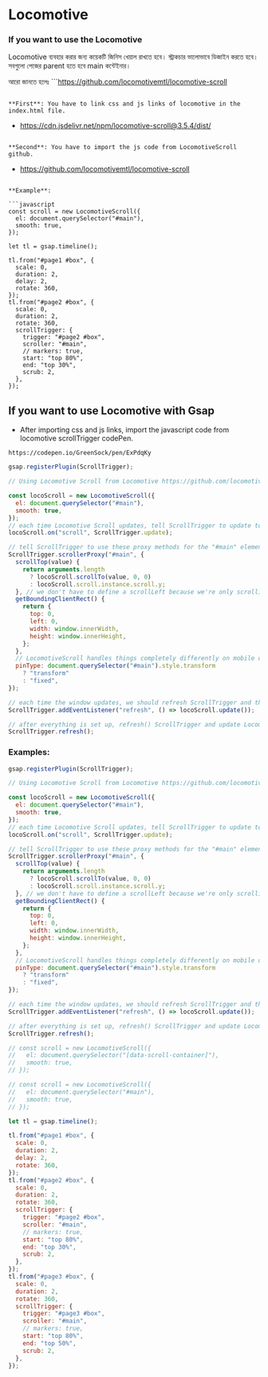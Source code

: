 # Locomotive

### If you want to use the Locomotive

Locomotive ব্যবহার করার জন্য কয়েকটি জিনিস খেয়াল রাখতে হবে। স্ট্রাকচার ভালোভাবে ডিজাইন করতে হবে। সবগুলো পেজের parent হতে হবে main কন্টেইনার।

আরো জানতে হলেঃ ```https://github.com/locomotivemtl/locomotive-scroll

```

**First**: You have to link css and js links of locomotive in the index.html file.

```

- https://cdn.jsdelivr.net/npm/locomotive-scroll@3.5.4/dist/

```

**Second**: You have to import the js code from LocomotiveScroll github.

```

- https://github.com/locomotivemtl/locomotive-scroll

````

**Example**:

```javascript
const scroll = new LocomotiveScroll({
  el: document.querySelector("#main"),
  smooth: true,
});

let tl = gsap.timeline();

tl.from("#page1 #box", {
  scale: 0,
  duration: 2,
  delay: 2,
  rotate: 360,
});
tl.from("#page2 #box", {
  scale: 0,
  duration: 2,
  rotate: 360,
  scrollTrigger: {
    trigger: "#page2 #box",
    scroller: "#main",
    // markers: true,
    start: "top 80%",
    end: "top 30%",
    scrub: 2,
  },
});
````

## If you want to use Locomotive with Gsap

- After importing css and js links, import the javascript code from locomotive scrollTrigger codePen.

```
https://codepen.io/GreenSock/pen/ExPdqKy
```

```javascript
gsap.registerPlugin(ScrollTrigger);

// Using Locomotive Scroll from Locomotive https://github.com/locomotivemtl/locomotive-scroll

const locoScroll = new LocomotiveScroll({
  el: document.querySelector("#main"),
  smooth: true,
});
// each time Locomotive Scroll updates, tell ScrollTrigger to update too (sync positioning)
locoScroll.on("scroll", ScrollTrigger.update);

// tell ScrollTrigger to use these proxy methods for the "#main" element since Locomotive Scroll is hijacking things
ScrollTrigger.scrollerProxy("#main", {
  scrollTop(value) {
    return arguments.length
      ? locoScroll.scrollTo(value, 0, 0)
      : locoScroll.scroll.instance.scroll.y;
  }, // we don't have to define a scrollLeft because we're only scrolling vertically.
  getBoundingClientRect() {
    return {
      top: 0,
      left: 0,
      width: window.innerWidth,
      height: window.innerHeight,
    };
  },
  // LocomotiveScroll handles things completely differently on mobile devices - it doesn't even transform the container at all! So to get the correct behavior and avoid jitters, we should pin things with position: fixed on mobile. We sense it by checking to see if there's a transform applied to the container (the LocomotiveScroll-controlled element).
  pinType: document.querySelector("#main").style.transform
    ? "transform"
    : "fixed",
});

// each time the window updates, we should refresh ScrollTrigger and then update LocomotiveScroll.
ScrollTrigger.addEventListener("refresh", () => locoScroll.update());

// after everything is set up, refresh() ScrollTrigger and update LocomotiveScroll because padding may have been added for pinning, etc.
ScrollTrigger.refresh();
```

### **Examples:**

```javascript
gsap.registerPlugin(ScrollTrigger);

// Using Locomotive Scroll from Locomotive https://github.com/locomotivemtl/locomotive-scroll

const locoScroll = new LocomotiveScroll({
  el: document.querySelector("#main"),
  smooth: true,
});
// each time Locomotive Scroll updates, tell ScrollTrigger to update too (sync positioning)
locoScroll.on("scroll", ScrollTrigger.update);

// tell ScrollTrigger to use these proxy methods for the "#main" element since Locomotive Scroll is hijacking things
ScrollTrigger.scrollerProxy("#main", {
  scrollTop(value) {
    return arguments.length
      ? locoScroll.scrollTo(value, 0, 0)
      : locoScroll.scroll.instance.scroll.y;
  }, // we don't have to define a scrollLeft because we're only scrolling vertically.
  getBoundingClientRect() {
    return {
      top: 0,
      left: 0,
      width: window.innerWidth,
      height: window.innerHeight,
    };
  },
  // LocomotiveScroll handles things completely differently on mobile devices - it doesn't even transform the container at all! So to get the correct behavior and avoid jitters, we should pin things with position: fixed on mobile. We sense it by checking to see if there's a transform applied to the container (the LocomotiveScroll-controlled element).
  pinType: document.querySelector("#main").style.transform
    ? "transform"
    : "fixed",
});

// each time the window updates, we should refresh ScrollTrigger and then update LocomotiveScroll.
ScrollTrigger.addEventListener("refresh", () => locoScroll.update());

// after everything is set up, refresh() ScrollTrigger and update LocomotiveScroll because padding may have been added for pinning, etc.
ScrollTrigger.refresh();

// const scroll = new LocomotiveScroll({
//   el: document.querySelector("[data-scroll-container]"),
//   smooth: true,
// });

// const scroll = new LocomotiveScroll({
//   el: document.querySelector("#main"),
//   smooth: true,
// });

let tl = gsap.timeline();

tl.from("#page1 #box", {
  scale: 0,
  duration: 2,
  delay: 2,
  rotate: 360,
});
tl.from("#page2 #box", {
  scale: 0,
  duration: 2,
  rotate: 360,
  scrollTrigger: {
    trigger: "#page2 #box",
    scroller: "#main",
    // markers: true,
    start: "top 80%",
    end: "top 30%",
    scrub: 2,
  },
});
tl.from("#page3 #box", {
  scale: 0,
  duration: 2,
  rotate: 360,
  scrollTrigger: {
    trigger: "#page3 #box",
    scroller: "#main",
    // markers: true,
    start: "top 80%",
    end: "top 50%",
    scrub: 2,
  },
});
```
